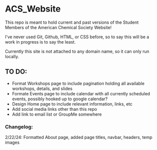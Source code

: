 # ACS_Website
This repo is meant to hold current and past versions of the Student Members of the American Chemical Society Website!

I've never used Git, Github, HTML, or CSS before, so to say this will be a work in progress is to say the least.

Currently this site is not attached to any domain name, so it can only run locally.


## TO DO:
* Format Workshops page to include pagination holding all available workshops, details, and slides
* Formate Events page to include calendar with all currently scheduled events, possibly hooked up to google calendar?
* Design Home page to include relevant information, links, etc
* Add social media links other than this repo
* Add link to email list or GroupMe somewhere

### Changelog:
2/22/24:
  Formatted About page, added page titles, navbar, headers, temp images